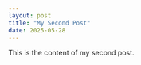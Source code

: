 ```yaml
---
layout: post
title: "My Second Post"
date: 2025-05-28
---
```


This is the content of my second post.
